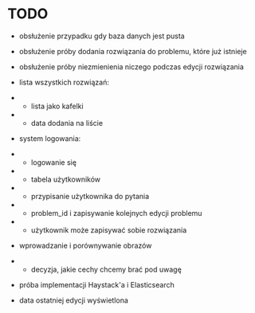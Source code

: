 # TODO

- obsłużenie przypadku gdy baza danych jest pusta

- obsłużenie próby dodania rozwiązania do problemu, które już istnieje

- obsłużenie próby niezmienienia niczego podczas edycji rozwiązania

- lista wszystkich rozwiązań:
- - lista jako kafelki
- - data dodania na liście

- system logowania:
- - logowanie się
- - tabela użytkowników
- - przypisanie użytkownika do pytania
- - problem_id i zapisywanie kolejnych edycji problemu
- - użytkownik może zapisywać sobie rozwiązania

- wprowadzanie i porównywanie obrazów
- - decyzja, jakie cechy chcemy brać pod uwagę

- próba implementacji Haystack'a i Elasticsearch

- data ostatniej edycji wyświetlona
